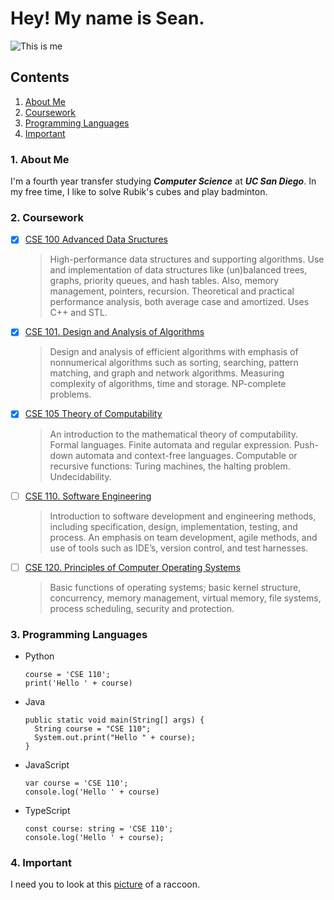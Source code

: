 # Hey! My name is Sean.
![This is me](me.png)
## Contents
1. [About Me](https://sejli.github.io/github-pages/#1-about-me)
2. [Coursework](https://sejli.github.io/github-pages/#2-coursework)
3. [Programming Languages](https://sejli.github.io/github-pages/#3-programming-languages)
4. [Important](https://sejli.github.io/github-pages/#4-important)

### 1. About Me
I'm a fourth year transfer studying ***Computer Science*** at ***UC San Diego***. In my free time, I like to solve Rubik's cubes and play badminton.

### 2. Coursework
- [x] [CSE 100 Advanced Data Sructures](https://catalog.ucsd.edu/courses/CSE.html#cse100) 
  > High-performance data structures and supporting algorithms. Use and implementation of data structures like (un)balanced trees, graphs, priority queues, and hash tables. Also, memory management, pointers, recursion. Theoretical and practical performance analysis, both average case and amortized. Uses C++ and STL.

- [x] [CSE 101. Design and Analysis of Algorithms](https://catalog.ucsd.edu/courses/CSE.html#cse101)
  > Design and analysis of efficient algorithms with emphasis of nonnumerical algorithms such as sorting, searching, pattern matching, and graph and network algorithms. Measuring complexity of algorithms, time and storage. NP-complete problems.

- [x] [CSE 105 Theory of Computability](https://catalog.ucsd.edu/courses/CSE.html#cse105)
  > An introduction to the mathematical theory of computability. Formal languages. Finite automata and regular expression. Push-down automata and context-free languages. Computable or recursive functions: Turing machines, the halting problem. Undecidability.

- [ ] [CSE 110. Software Engineering](https://catalog.ucsd.edu/courses/CSE.html#cse110)
  > Introduction to software development and engineering methods, including specification, design, implementation, testing, and process. An emphasis on team development, agile methods, and use of tools such as IDE’s, version control, and test harnesses.

- [ ] [CSE 120. Principles of Computer Operating Systems](https://catalog.ucsd.edu/courses/CSE.html#cse120)
  > Basic functions of operating systems; basic kernel structure, concurrency, memory management, virtual memory, file systems, process scheduling, security and protection.

### 3. Programming Languages
- Python
  ```
  course = 'CSE 110';
  print('Hello ' + course)
  ```
- Java
  ```
  public static void main(String[] args) {
    String course = "CSE 110";
    System.out.print("Hello " + course);
  }
  ```
- JavaScript
  ```
  var course = 'CSE 110';
  console.log('Hello ' + course)
  ```
- TypeScript
  ```
  const course: string = 'CSE 110';
  console.log('Hello ' + course);
  ```

### 4. Important
I need you to look at this [picture](raccoon.jpg) of a raccoon. 